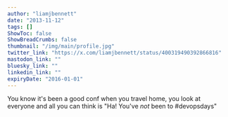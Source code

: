```yaml
---
author: "liamjbennett"
date: "2013-11-12"
tags: []
ShowToc: false
ShowBreadCrumbs: false
thumbnail: "/img/main/profile.jpg"
twitter_link: "https://x.com/liamjbennett/status/400319490392866816"
mastodon_link: ""
bluesky_link: ""
linkedin_link: ""
expiryDate: "2016-01-01"
---
```


You know it's been a good conf when you travel home, you look at everyone and all you can think is "Ha! You've *not* been to #devopsdays"

